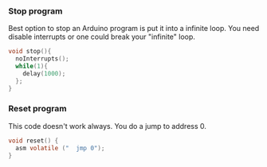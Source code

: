 
### Stop program

Best option to stop an Arduino program is put it into a infinite loop. You need disable interrupts or one could break your "infinite" loop.

````C
void stop(){
  noInterrupts();
  while(1){
    delay(1000);
  };
}
````

### Reset program

This code doesn't work always. You do a jump to address 0.

````C
void reset() {
  asm volatile ("  jmp 0");
}

````
